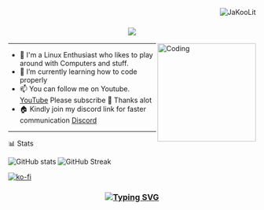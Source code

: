 <p align="right"> <img src="https://komarev.com/ghpvc/?username=JaKooLit&label=Profile%20views&color=0e75b6&size=24&style=flat" alt="JaKooLit" /> </p>

<h3 align="center">
  <img src="https://readme-typing-svg.herokuapp.com/?font=Righteous&size=35&center=true&vCenter=true&width=1600&height=70&duration=4000&lines=Hello+There!+I'm+Jay+" />
</h3>


<img align="right" alt="Coding" width="200" src="https://user-images.githubusercontent.com/74038190/212750999-42ff8a64-dad8-4772-9648-849968543991.gif">

---

- 🔭 I'm a Linux Enthusiast who likes to play around with Computers and stuff.
- 🌱 I’m currently learning how to code properly
- 📫 You can follow me on Youtube. [YouTube](https://www.youtube.com/@Ja.KooLit) Please subscribe 🤩 Thanks alot 
- 🏠 Kindly join my discord link for faster communication [Discord](https://discord.gg/V2SJ92vbEN)
---

📊 Stats

![GitHub stats](https://github-readme-stats.vercel.app/api?username=JaKooLit&show_icons=true&theme=dark) 
![GitHub Streak](https://github-readme-streak-stats.herokuapp.com/?user=JaKooLit&theme=dark) 

[![ko-fi](https://ko-fi.com/img/githubbutton_sm.svg)](https://ko-fi.com/jakoolit)


<h3 align="center">
  
  [![Typing SVG](https://readme-typing-svg.herokuapp.com?font=Fantasque+Sans+Mono&weight=700&size=24&pause=1000&color=0e75b6&center=true&width=446&lines=Thank+you+for+visiting!+%F0%9F%91%8D)](https://git.io/typing-svg)

</h3>
